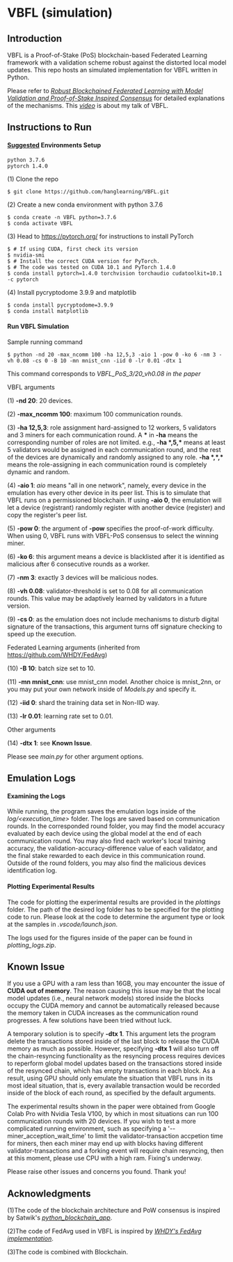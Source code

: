 # VBFL (simulation)

## Introduction
VBFL is a Proof-of-Stake (PoS) blockchain-based Federated Learning framework with a validation scheme robust against the distorted local model updates. This repo hosts an simulated implementation for VBFL written in Python.

Please refer to [*Robust Blockchained Federated Learning with Model Validation and Proof-of-Stake Inspired Consensus*](https://arxiv.org/abs/2101.03300) for detailed explanations of the mechanisms. This [*video*](https://www.youtube.com/watch?v=LMseEXEITvw&t=4510s&ab_channel=HangChen) is about my talk of VBFL.

## Instructions to Run
#### <ins>Suggested</ins> Environments Setup
```
python 3.7.6
pytorch 1.4.0
```
(1) Clone the repo
```
$ git clone https://github.com/hanglearning/VBFL.git
```
(2) Create a new conda environment with python 3.7.6
```
$ conda create -n VBFL python=3.7.6
$ conda activate VBFL
```
(3) Head to https://pytorch.org/ for instructions to install PyTorch
```
$ # If using CUDA, first check its version
$ nvidia-smi
$ # Install the correct CUDA version for PyTorch. 
$ # The code was tested on CUDA 10.1 and PyTorch 1.4.0
$ conda install pytorch=1.4.0 torchvision torchaudio cudatoolkit=10.1 -c pytorch
```
(4) Install pycryptodome 3.9.9 and matplotlib
```
$ conda install pycryptodome=3.9.9
$ conda install matplotlib
```
#### Run VBFL Simulation

Sample running command 
```
$ python -nd 20 -max_ncomm 100 -ha 12,5,3 -aio 1 -pow 0 -ko 6 -nm 3 -vh 0.08 -cs 0 -B 10 -mn mnist_cnn -iid 0 -lr 0.01 -dtx 1
```
This command corresponds to <i>VBFL_PoS_3/20_vh0.08 in the paper</i>

VBFL arguments

(1) <b>-nd 20</b>: 20 devices.

(2) <b>-max_ncomm 100</b>: maximum 100 communication rounds.

(3) <b>-ha 12,5,3</b>: role assignment hard-assigned to 12 workers, 5 validators and 3 miners for each communication round. A <b>*</b> in <b>-ha</b> means the corresponding number of roles are not limited. e.g., <b>-ha \*,5,\*</b> means at least 5 validators would be assigned in each communication round, and the rest of the devices are dynamically and randomly assigned to any role. <b>-ha \*,\*,\*</b> means the role-assigning in each communication round is completely dynamic and random.

(4) <b>-aio 1</b>: <i>aio</i> means "all in one network", namely, every device in the emulation has every other device in its peer list. This is to simulate that VBFL runs on a permissioned blockchain. If using <b>-aio 0</b>, the emulation will let a device (registrant) randomly register with another device (register) and copy the register's peer list.

(5) <b>-pow 0</b>: the argument of <b>-pow</b> specifies the proof-of-work difficulty. When using 0, VBFL runs with VBFL-PoS consensus to select the winning miner.

(6) <b>-ko 6</b>: this argument means a device is blacklisted after it is identified as malicious after 6 consecutive rounds as a worker.

(7) <b>-nm 3</b>: exactly 3 devices will be malicious nodes.

(8) <b>-vh 0.08</b>: validator-threshold is set to 0.08 for all communication rounds. This value may be adaptively learned by validators in a future version.

(9) <b>-cs 0</b>: as the emulation does not include mechanisms to disturb digital signature of the transactions, this argument turns off signature checking to speed up the execution.

Federated Learning arguments (inherited from https://github.com/WHDY/FedAvg)

(10) <b>-B 10</b>: batch size set to 10.

(11) <b>-mn mnist_cnn</b>: use mnist_cnn model. Another choice is mnist_2nn, or you may put your own network inside of <i>Models.py</i> and specify it.

(12) <b>-iid 0</b>: shard the training data set in Non-IID way.

(13) <b>-lr 0.01</b>: learning rate set to 0.01.

Other arguments

(14) <b>-dtx 1</b>: see <b>Known Issue</b>.

Please see <i>main.py</i> for other argument options.

## Emulation Logs
#### Examining the Logs

While running, the program saves the emulation logs inside of the <i>log/\<execution_time\></i> folder. The logs are saved based on communication rounds. In the corresponded round folder, you may find the model accuracy evaluated by each device using the global model at the end of each communication round. You may also find each worker's local training accuracy, the validation-accuracy-difference value of each validator, and the final stake rewarded to each device in this communication round. Outside of the round folders, you may also find the malicious devices identification log.

#### Plotting Experimental Results

The code for plotting the experimental results are provided in the <i>plottings</i> folder. The path of the desired log folder has to be specified for the plotting code to run. Please look at the code to determine the argument type or look at the samples in <i>.vscode/launch.json</i>.

The logs used for the figures inside of the paper can be found in <i>plotting_logs.zip</i>.

## Known Issue
If you use a GPU with a ram less than 16GB, you may encounter the issue of <b>CUDA out of memory</b>. The reason causing this issue may be that the local model updates (i.e., neural network models) stored inside the blocks occupy the CUDA memory and cannot be automatically released because the memory taken in CUDA increases as the communication round progresses. A few solutions have been tried without luck.

A temporary solution is to specify <b>-dtx 1</b>. This argument lets the program delete the transactions stored inside of the last block to release the CUDA memory as much as possible. However, specifying <b>-dtx 1</b> will also turn off the chain-resyncing functionality as the resyncing process requires devices to reperform global model updates based on the transactions stored inside of the resynced chain, which has empty transactions in each block. As a result, using GPU should only emulate the situation that VBFL runs in its most ideal situation, that is, every available transaction would be recorded inside of the block of each round, as specified by the default arguments.

The experimental results shown in the paper were obtained from Google Colab Pro with Nvidia Tesla V100, by which in most situations can run 100 communication rounds with 20 devices. If you wish to test a more complicated running environment, such as specifying a '--miner_acception_wait_time' to limit the validator-transaction accpetion time for miners, then each miner may end up with blocks having different validator-transactions and a forking event will require chain resyncing, then at this moment, please use CPU with a high ram. Fixing's underway.

Please raise other issues and concerns you found. Thank you!

## Acknowledgments

(1)The code of the blockchain architecture and PoW consensus is inspired by Satwik's [*python_blockchain_app*](https://github.com/satwikkansal/python_blockchain_app). 

(2)The code of FedAvg used in VBFL is inspired by [*WHDY's FedAvg implementation*](https://github.com/WHDY/FedAvg).

(3)The code is combined with Blockchain.
